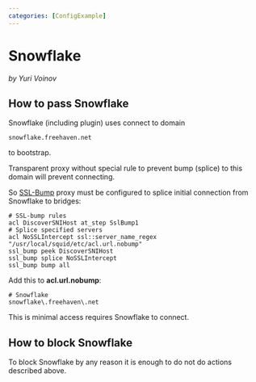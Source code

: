 ```yaml
---
categories: [ConfigExample]
---
```

# Snowflake

*by Yuri Voinov*

## How to pass Snowflake

Snowflake (including plugin) uses connect to domain

    snowflake.freehaven.net

to bootstrap.

Transparent proxy without special rule to prevent bump (splice) to this
domain will prevent connecting.

So [SSL-Bump](/Features/SslPeekAndSplice)
proxy must be configured to splice initial connection from Snowflake to
bridges:

    # SSL-bump rules
    acl DiscoverSNIHost at_step SslBump1
    # Splice specified servers
    acl NoSSLIntercept ssl::server_name_regex "/usr/local/squid/etc/acl.url.nobump"
    ssl_bump peek DiscoverSNIHost
    ssl_bump splice NoSSLIntercept
    ssl_bump bump all

Add this to **acl.url.nobump**:

    # Snowflake
    snowflake\.freehaven\.net

This is minimal access requires Snowflake to connect.

## How to block Snowflake

To block Snowflake by any reason it is enough to do not do actions
described above.
